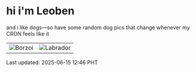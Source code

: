 # hi i'm Leoben

and i like dogs—so have some random dog pics that change whenever my CRON feels like it

|  |  |
|--------|----------|
| ![Borzoi](https://random-dog-vercel.vercel.app/api/random-borzoi?v=1749962819) | ![Labrador](https://random-dog-vercel.vercel.app/api/random-labrador?v=1749962819) |

Last updated: 2025-06-15 12:46 PHT
